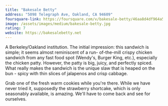 ```yaml
---
title: "Bakesale Betty"
address: "5098 Telegraph Ave, Oakland, CA 94609"
foursquare-link: https://foursquare.com/v/bakesale-betty/46aa8d4df964a52061491fe3
image: /assets/images/medium/bakesale-betty.jpg
rating: 7
website: https://bakesalebetty.net
---
```


A Berkeley/Oakland institution. The initial impression: this sandwich is simple; it seems almost reminiscent of a run-
of-the-mill crispy chicken sandwich from any fast food spot (Wendy's, Burger King, etc.), especially the chicken patty.
However, the patty is big, juicy, and perfectly spiced. What really makes the sandwich is the unique slaw that is
heaped on the bun - spicy with thin slices of jalapenos and crisp cabbage.

Grab one of the fresh warm cookies while you're there. While we have never tried it, supposedly the strawberry
shortcake, which is only seasonably available, is amazing. We'll have to come back and see for ourselves.
